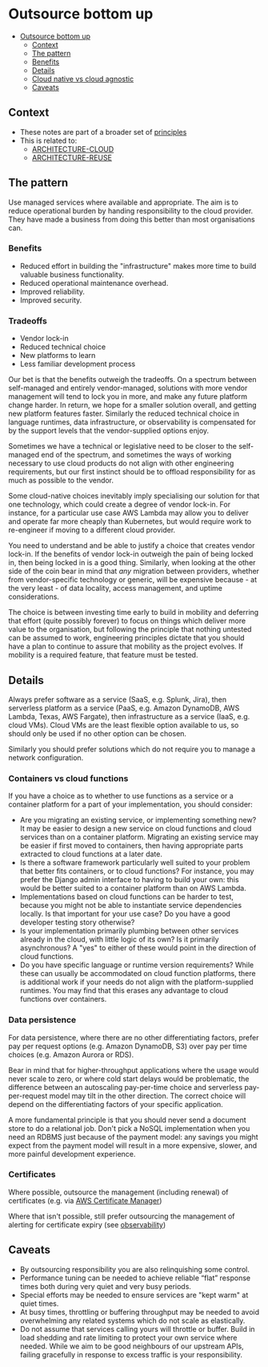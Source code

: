 # Outsource bottom up

- [Outsource bottom up](#outsource-bottom-up)
  - [Context](#context)
  - [The pattern](#the-pattern)
  - [Benefits](#benefits)
  - [Details](#details)
  - [Cloud native vs cloud agnostic](#cloud-native-vs-cloud-agnostic)
  - [Caveats](#caveats)

## Context

- These notes are part of a broader set of [principles](../principles.md)
- This is related to:
  - [ARCHITECTURE-CLOUD](https://digital.nhs.uk/about-nhs-digital/our-work/nhs-digital-architecture/principles/public-cloud-first)
  - [ARCHITECTURE-REUSE](https://digital.nhs.uk/about-nhs-digital/our-work/nhs-digital-architecture/principles/reuse-before-buy-build)

## The pattern

Use managed services where available and appropriate. The aim is to reduce operational burden by handing responsibility to the cloud provider. They have made a business from doing this better than most organisations can.

### Benefits

- Reduced effort in building the "infrastructure" makes more time to build valuable business functionality.
- Reduced operational maintenance overhead.
- Improved reliability.
- Improved security.

### Tradeoffs

- Vendor lock-in
- Reduced technical choice
- New platforms to learn
- Less familiar development process

Our bet is that the benefits outweigh the tradeoffs.  On a spectrum between self-managed and entirely vendor-managed, solutions with more vendor management will tend to lock you in more, and make any future platform change harder. In return, we hope for a smaller solution overall, and getting new platform features faster.  Similarly the reduced technical choice in language runtimes, data infrastructure, or observability is compensated for by the support levels that the vendor-supplied options enjoy.

Sometimes we have a technical or legislative need to be closer to the self-managed end of the spectrum, and sometimes the ways of working necessary to use cloud products do not align with other engineering requirements, but our first instinct should be to offload responsibility for as much as possible to the vendor.

Some cloud-native choices inevitably imply specialising our solution for that one technology, which could create a degree of vendor lock-in.  For instance, for a particular use case AWS Lambda may allow you to deliver and operate far more cheaply than Kubernetes, but would require work to re-engineer if moving to a different cloud provider.

You need to understand and be able to justify a choice that creates vendor lock-in.  If the benefits of vendor lock-in outweigh the pain of being locked in, then being locked in is a good thing.  Similarly, when looking at the other side of the coin bear in mind that *any* migration between providers, whether from vendor-specific technology or generic, will be expensive because - at the very least - of data locality, access management, and uptime considerations.

The choice is between investing time early to build in mobility and deferring that effort (quite possibly forever) to focus on things which deliver more value to the organisation, but following the principle that nothing untested can be assumed to work, engineering principles dictate that you should have a plan to continue to assure that mobility as the project evolves.  If mobility is a required feature, that feature must be tested.

## Details

Always prefer software as a service (SaaS, e.g. Splunk, Jira), then serverless platform as a service (PaaS, e.g. Amazon DynamoDB, AWS Lambda, Texas, AWS Fargate), then infrastructure as a service (IaaS, e.g. cloud VMs). Cloud VMs are the least flexible option available to us, so should only be used if no other option can be chosen.

Similarly you should prefer solutions which do not require you to manage a network configuration.

### Containers vs cloud functions

If you have a choice as to whether to use functions as a service or a container platform for a part of your implementation, you should consider:

- Are you migrating an existing service, or implementing something new?  It may be easier to design a new service on cloud functions and cloud services than on a container platform.  Migrating an existing service may be easier if first moved to containers, then having appropriate parts extracted to cloud functions at a later date.
- Is there a software framework particularly well suited to your problem that better fits containers, or to cloud functions?  For instance, you may prefer the Django admin interface to having to build your own: this would be better suited to a container platform than on AWS Lambda.
- Implementations based on cloud functions can be harder to test, because you might not be able to instantiate service dependencies locally.  Is that important for your use case?  Do you have a good developer testing story otherwise?
- Is your implementation primarily plumbing between other services already in the cloud, with little logic of its own?  Is it primarily asynchronous?  A "yes" to either of these would point in the direction of cloud functions.
- Do you have specific language or runtime version requirements?  While these can usually be accommodated on cloud function platforms, there is additional work if your needs do not align with the platform-supplied runtimes.  You may find that this erases any advantage to cloud functions over containers.

### Data persistence

For data persistence, where there are no other differentiating factors, prefer pay per request options (e.g. Amazon DynamoDB, S3) over pay per time choices (e.g. Amazon Aurora or RDS).

Bear in mind that for higher-throughput applications where the usage would never scale to zero, or where cold start delays would be problematic, the difference between an autoscaling pay-per-time choice and serverless pay-per-request model may tilt in the other direction. The correct choice will depend on the differentiating factors of your specific application.

A more fundamental principle is that you should never send a document store to do a relational job.  Don't pick a NoSQL implementation when you need an RDBMS just because of the payment model: any savings you might expect from the payment model will result in a more expensive, slower, and more painful development experience.

### Certificates

Where possible, outsource the management (including renewal) of certificates (e.g. via [AWS Certificate Manager](https://aws.amazon.com/certificate-manager/))

Where that isn't possible, still prefer outsourcing the management of alerting for certificate expiry (see [observability](../practices/observability.md))

## Caveats

- By outsourcing responsibility you are also relinquishing some control.
- Performance tuning can be needed to achieve reliable “flat” response times both during very quiet and very busy periods.
- Special efforts may be needed to ensure services are "kept warm" at quiet times.
- At busy times, throttling or buffering throughput may be needed to avoid overwhelming any related systems which do not scale as elastically.
- Do not assume that services calling yours will throttle or buffer.  Build in load shedding and rate limiting to protect your own service where needed.  While we aim to be good neighbours of our upstream APIs, failing gracefully in response to excess traffic is your responsibility.
